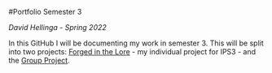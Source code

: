 #Portfolio Semester 3

*David Hellinga - Spring 2022*

In this GitHub I will be documenting my work in semester 3. This will be split into two projects: [Forged in the Lore](Forged-in-the-Lore/README.md) - my individual project for IPS3 - and the [Group Project](Group-Project/README.md).
